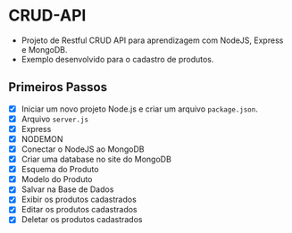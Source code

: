 # CRUD-API
- Projeto de Restful CRUD API para aprendizagem com NodeJS, Express e MongoDB.
- Exemplo desenvolvido para o cadastro de produtos.


## Primeiros Passos

- [x] Iniciar um novo projeto Node.js e criar um arquivo `package.json`.
- [x] Arquivo `server.js`
- [x] Express
- [x] NODEMON
- [x] Conectar o NodeJS ao MongoDB
- [x] Criar uma database no site do MongoDB
- [x] Esquema do Produto
- [x] Modelo do Produto
- [x] Salvar na Base de Dados
- [x] Exibir os produtos cadastrados
- [x] Editar os produtos cadastrados
- [x] Deletar os produtos cadastrados